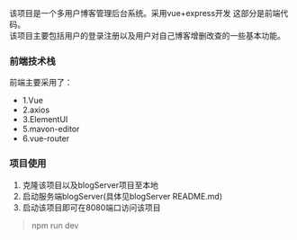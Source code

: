该项目是一个多用户博客管理后台系统。采用vue+express开发
这部分是前端代码。<br>
该项目主要包括用户的登录注册以及用户对自己博客增删改查的一些基本功能。

### 前端技术栈
前端主要采用了：

- 1.Vue
- 2.axios
- 3.ElementUI
- 5.mavon-editor
- 6.vue-router

### 项目使用
1. 克隆该项目以及blogServer项目至本地
2. 启动服务端blogServer(具体见blogServer README.md)
3. 启动该项目即可在8080端口访问该项目
> npm run dev

